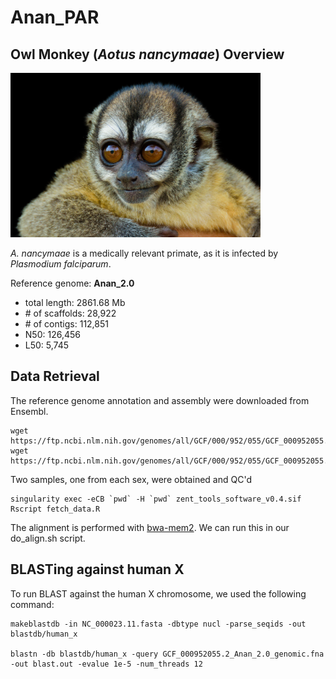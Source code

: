# Anan_PAR

## Owl Monkey (*Aotus nancymaae*) Overview

<img src="img/owlmonkey.jpg" alt="owl monkey" width="400"/>

*A. nancymaae* is a medically relevant primate, as it is infected by *Plasmodium falciparum*.

Reference genome: **Anan_2.0**
- total length: 2861.68 Mb
- &#35; of scaffolds:  28,922
- &#35; of contigs: 112,851
- N50: 126,456
- L50: 5,745


## Data Retrieval
The reference genome annotation and assembly were downloaded from Ensembl.
```{bash}
wget https://ftp.ncbi.nlm.nih.gov/genomes/all/GCF/000/952/055/GCF_000952055.2_Anan_2.0/GCF_000952055.2_Anan_2.0_genomic.fna.gz
wget https://ftp.ncbi.nlm.nih.gov/genomes/all/GCF/000/952/055/GCF_000952055.2_Anan_2.0/GCF_000952055.2_Anan_2.0_genomic.gff.gz
```

Two samples, one from each sex, were obtained and QC'd
```{bash}
singularity exec -eCB `pwd` -H `pwd` zent_tools_software_v0.4.sif Rscript fetch_data.R
```
The alignment is performed with [bwa-mem2](https://github.com/bwa-mem2/bwa-mem2). 
We can run this in our do_align.sh script. 

## BLASTing against human X

To run BLAST against the human X chromosome, we used the following command:
```{bash}
makeblastdb -in NC_000023.11.fasta -dbtype nucl -parse_seqids -out blastdb/human_x 

blastn -db blastdb/human_x -query GCF_000952055.2_Anan_2.0_genomic.fna -out blast.out -evalue 1e-5 -num_threads 12
```